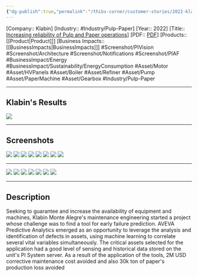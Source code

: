 ```yaml
---
{"dg-publish":true,"permalink":"/thibs-corner/customer-stories/2022-klabin-increasing-reliability-of-pulp-and-paper-operations/"}
---
```


[Company:: Klabin]
[Industry:: #Industry/Pulp-Paper]
[Year:: 2022]
[Title:: [Increasing reliability of Pulp and Paper operations](https://resources.osisoft.com/presentations/increasing-reliability-of-pulp-and-paper-operations-with-aveva-predictive-analytics-and-aveva-pi-system---klabin/)]
[PDF:: [PDF](https://cdn.osisoft.com/osi/presentations/2022-AVEVA-Amsterdam/UC22EU-D2PI050-Klabin-Goncalves-Pedro-Increasing-reliability-of-Pulp-and-Paper.pdf)]
[Products:: [[Product\|Product]]]
[Business Impacts:: [[BusinessImpacts\|BusinessImpacts]]]
#Screenshot/PIVision #Screenshot/Architecture #Screenshot/Notifications #Screenshot/PIAF  #BusinessImpact/Energy #BusinessImpact/Sustainability/EnergyConsumption 
#Asset/Motor #Asset/HVPanels #Asset/Boiler #Asset/Refiner #Asset/Pump #Asset/PaperMachine #Asset/Gearbox #Industry/Pulp-Paper 

---
## Klabin's Results
![](https://i.imgur.com/DJkZfbl.png)

---
## Screenshots
![](https://i.imgur.com/rcPlymt.png)
![](https://i.imgur.com/uQecfBi.jpg)
![](https://i.imgur.com/jzGS5MO.png)
![](https://i.imgur.com/3XAceqJ.png)
![](https://i.imgur.com/7Ph4MjJ.png)
![](https://i.imgur.com/gW8jkYV.jpg)
![](https://i.imgur.com/10IBOy8.jpg)
![](https://i.imgur.com/ff0crVk.png)

---
![](https://i.imgur.com/pIPWA4p.png)
![](https://i.imgur.com/34upHvN.png)
![](https://i.imgur.com/wheHD2R.png)
![](https://i.imgur.com/E5JbE3N.png)
![](https://i.imgur.com/gBxAeE8.png)
![](https://i.imgur.com/uvElLDs.png)
![](https://i.imgur.com/4woBBj7.jpg)


---
## Description
Seeking to guarantee and increase the availability of equipment and machines, Klabin Monte Alegre's maintenance engineering started a project whose challenge was to find a tool for early failure prediction. AVEVA Predictive Analytics emerged as an opportunity to leverage the analysis and identification of defects in assets, using machine learning to correlate several vital variables simultaneously. The critical assets selected for the application had a good level of sensing and historical data stored on the unit's PI System server. As a result of the application of the tools, 2M USD corrective maintenance cost avoided and also 30k ton of paper's production loss avoided